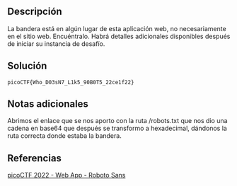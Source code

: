 ## Descripción
La bandera está en algún lugar de esta aplicación web, no necesariamente en el sitio web. Encuéntralo.
Habrá detalles adicionales disponibles después de iniciar su instancia de desafío.
## Solución
`picoCTF{Who_D03sN7_L1k5_90B0T5_22ce1f22}`
## Notas adicionales
Abrimos el enlace que se nos aporto con la ruta /robots.txt que nos dio una cadena en base64 que después se transformo a hexadecimal, dándonos la ruta correcta donde estaba la bandera.
## Referencias
[picoCTF 2022 - Web App - Roboto Sans](https://www.youtube.com/watch?v=b6ZjzsEAka0)

